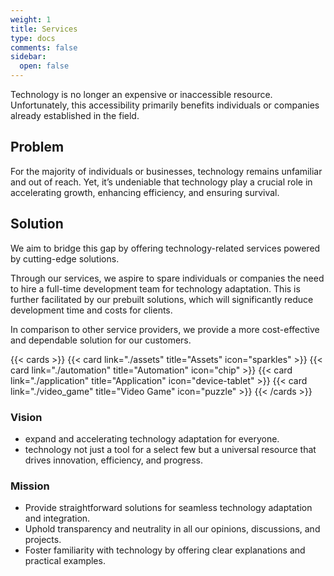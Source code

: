 ```yaml
---
weight: 1
title: Services
type: docs
comments: false
sidebar:
  open: false
---
```


Technology is no longer an expensive or inaccessible resource. Unfortunately, this accessibility primarily benefits individuals or companies already established in the field.

## Problem

For the majority of individuals or businesses, technology remains unfamiliar and out of reach. Yet, it’s undeniable that technology play a crucial role in accelerating growth, enhancing efficiency, and ensuring survival.

## Solution

We aim to bridge this gap by offering technology-related services powered by cutting-edge solutions.

Through our services, we aspire to spare individuals or companies the need to hire a full-time development team for technology adaptation. This is further facilitated by our prebuilt solutions, which will significantly reduce development time and costs for clients.

In comparison to other service providers, we provide a more cost-effective and dependable solution for our customers.

{{< cards >}}
  {{< card link="./assets" title="Assets" icon="sparkles" >}}
  {{< card link="./automation" title="Automation" icon="chip" >}}
  {{< card link="./application" title="Application" icon="device-tablet" >}}
  {{< card link="./video_game" title="Video Game" icon="puzzle" >}}
{{< /cards >}}

### Vision

- expand and accelerating technology adaptation for everyone.
- technology not just a tool for a select few but a universal resource that drives innovation, efficiency, and progress.

### Mission

- Provide straightforward solutions for seamless technology adaptation and integration.
- Uphold transparency and neutrality in all our opinions, discussions, and projects.
- Foster familiarity with technology by offering clear explanations and practical examples.
